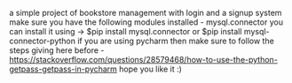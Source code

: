 a simple project of bookstore management with login and a signup system 
make sure you have the following modules installed - mysql.connector 
you can install it using -> $pip install mysql.connector or $pip install mysql-connector-python
if you are using pycharm then make sure to follow the steps giving here before - https://stackoverflow.com/questions/28579468/how-to-use-the-python-getpass-getpass-in-pycharm
hope you like it :)

